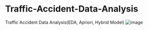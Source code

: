# Traffic-Accident-Data-Analysis
Traffic Accident Data Analysis(EDA, Apriori, Hybrid Model)
![image](https://user-images.githubusercontent.com/106146283/177912798-e685dcc4-dd6a-4aae-ba57-f0970057e154.png)
